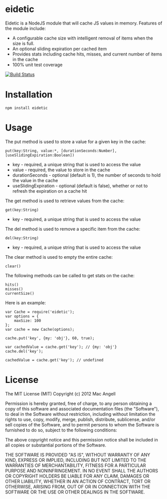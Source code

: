 eidetic
===

Eidetic is a NodeJS module that will cache JS values in memory. Features of the module include:

* A configurable cache size with intelligent removal of items when the size is full.
* An optional sliding expiration per cached item
* Provides stats including cache hits, misses, and current number of items in the cache
* 100% unit test coverage

[![Build Status](https://secure.travis-ci.org/mac-/eidetic.png)](http://travis-ci.org/mac-/eidetic)

Installation
===
	npm install eidetic

Usage
===

The put method is used to store a value for a given key in the cache:

	put(key:String, value:*, [durationSeconds:Number], [useSlidingExpiration:Boolean])

* key - required, a unique string that is used to access the value
* value - required, the value to store in the cache
* durationSeconds - optional (default is 1), the number of seconds to hold the value in the cache
* useSlidingExpiration - optional (default is false), whether or not to refresh the expiration on a cache hit

The get method is used to retrieve values from the cache:

	get(key:String)

* key - required, a unique string that is used to access the value

The del method is used to remove a specific item from the cache:

	del(key:String)

* key - required, a unique string that is used to access the value

The clear method is used to empty the entire cache:

	clear()

The following methods can be called to get stats on the cache:

	hits()
	misses()
	currentSize()

Here is an example:

	var Cache = require('eidetic');
	var options = {
		maxSize: 100
	};
	var cache = new Cache(options);

	cache.put('key', {my: 'obj'}, 60, true);
	
	var cachedValue = cache.get('key'); // {my: 'obj'}
	cache.del('key');

	cachedValue = cache.get('key'); // undefined
		

License
===
The MIT License (MIT) Copyright (c) 2012 Mac Angell

Permission is hereby granted, free of charge, to any person obtaining a copy of this software and associated documentation files (the "Software"), to deal in the Software without restriction, including without limitation the rights to use, copy, modify, merge, publish, distribute, sublicense, and/or sell copies of the Software, and to permit persons to whom the Software is furnished to do so, subject to the following conditions:

The above copyright notice and this permission notice shall be included in all copies or substantial portions of the Software.

THE SOFTWARE IS PROVIDED "AS IS", WITHOUT WARRANTY OF ANY KIND, EXPRESS OR IMPLIED, INCLUDING BUT NOT LIMITED TO THE WARRANTIES OF MERCHANTABILITY, FITNESS FOR A PARTICULAR PURPOSE AND NONINFRINGEMENT. IN NO EVENT SHALL THE AUTHORS OR COPYRIGHT HOLDERS BE LIABLE FOR ANY CLAIM, DAMAGES OR OTHER LIABILITY, WHETHER IN AN ACTION OF CONTRACT, TORT OR OTHERWISE, ARISING FROM, OUT OF OR IN CONNECTION WITH THE SOFTWARE OR THE USE OR OTHER DEALINGS IN THE SOFTWARE.


